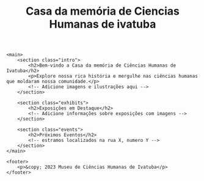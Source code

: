 <!DOCTYPE html>
<html lang="pt-br">
<head>
    <meta charset="UTF-8">
    <meta name="viewport" content="width=device-width, initial-scale=1.0">
    <link rel="stylesheet" href="styles.css">
    <title>Museu de História de Ciências Humanas de Ivatuba</title>
</head>
<body>
    <header>
        <h1>Casa da memória de Ciencias Humanas de ivatuba</h1>
        <!-- Adicione um menu de navegação aqui se necessário -->
    </header>

    <main>
        <section class="intro">
            <h2>Bem-vindo a Casa da memória de Ciências Humanas de Ivatuba</h2>
            <p>Explore nossa rica história e mergulhe nas ciências humanas que moldaram nossa comunidade.</p>
            <!-- Adicione imagens e ilustrações aqui -->
        </section>

        <section class="exhibits">
            <h2>Exposições em Destaque</h2>
            <!-- Adicione informações sobre exposições com imagens -->
        </section>

        <section class="events">
            <h2>Próximos Eventos</h2>
            <!-- estramos localizados na rua X, numero Y -->
        </section>
    </main>

    <footer>
        <p>&copy; 2023 Museu de Ciências Humanas de Ivatuba</p>
    </footer>
</body>
</html>
